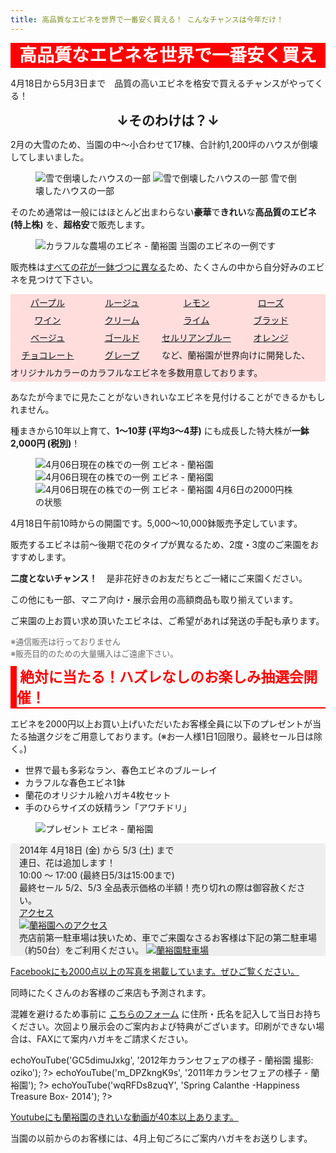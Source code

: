 ```yaml
---
title: 高品質なエビネを世界で一番安く買える！ こんなチャンスは今年だけ！
---
```

<style>
h1, h2 {
  margin: 0.5em 0;
  text-align: center;
}
h1 {
  background-color: red;
  color: white;
  display: block;
  height: 40px;
  line-height: 40px;
  width: 100%;
}
.lottery {
  border-left: solid 10px;
  border-bottom: solid 2px;
  color: red;
  font-size: 6mm;
  font-weight: bold;
  text-align: left;
}
}
b {
  color: red;
  font-size: x-large;
}
.color-box {
  background: #ffdddd;
  line-height: 2em;
}
.color-box span {
  background: transparent !important;
  color: inherit !important;
  display: inline-block;
  height: 2em;
  line-height: 2em;
  text-align: center;
  text-decoration: underline;
  width: 8.5em;
}
figcaption {
  text-align: center;
}
.attention {
  color: #696969;
  font-size: 13px;
}
</style>

高品質なエビネを世界で一番安く買える！ こんなチャンスは今年だけ！
==
4月18日から5月3日まで　品質の高いエビネを格安で買えるチャンスがやってくる！

↓そのわけは？↓
--
2月の大雪のため、当園の中～小合わせて17棟、合計約1,200坪のハウスが倒壊してしまいました。

<figure>
  <img src="/assets/images/calanthe_fair_2014_1.jpg" alt="雪で倒壊したハウスの一部" style="max-width: 400px;" />
  <img src="/assets/images/calanthe_fair_2014_3.jpg" alt="雪で倒壊したハウスの一部" style="max-width: 400px;" />
  <figurecaption>雪で倒壊したハウスの一部</figurecaption>
</figure>

そのため通常は一般にはほとんど出まわらない<b>豪華</b>で<b>きれい</b>な<b>高品質のエビネ (特上株)</b> を、<b>超格安</b>で販売します。

<figure>
  <img src="/assets/images/calanthe_fair_2014_2.jpg" alt="カラフルな農場のエビネ - 蘭裕園" style="" />
  <figurecaption>当園のエビネの一例です</figurecaption>
</figure>

販売株は<u>すべての花が一鉢づつに異なる</u>ため、たくさんの中から自分好みのエビネを見つけて下さい。

<div class="color-box">
  <span style="background: rgb(65,0,186); color: white;">パープル</span
><span style="background: rgb(189,0,94); color: white;">ルージュ</span
><span style="background: rgb(173,189,0); color: white;">レモン</span
><span style="background: rgb(192,146,181); color: white;">ローズ</span
><span style="background: rgb(189,0,186); color: white;">ワイン</span
><span style="background: rgb(186,189,0); color: white;">クリーム</span
><span style="background: rgb(0,189,64); color: white;">ライム</span
><span style="background: rgb(189,0,12); color: white;">ブラッド</span
><span style="background: rgb(192,161,146); color: white;">ベージュ</span
><span style="background: rgb(189,88,0); color: white;">ゴールド</span
><span style="background: rgb(162,146,192); color: white;">セルリアンブルー</span
><span style="background: rgb(189,126,0); color: white;">オレンジ</span
><span style="background: rgb(189,50,0); color: white;">チョコレート</span
><span>グレープ</span>
など、蘭裕園が世界向けに開発した、<br />オリジナルカラーのカラフルなエビネを多数用意しております。
</div>

あなたが今までに見たことがないきれいなエビネを見付けることができるかもしれません。

種まきから10年以上育て、<b>1～10芽 (平均3～4芽)</b> にも成長した特大株が<b>一鉢2,000円 (税別)</b>！

<figure>
  <img src="/assets/images/calanthe_fair_2014_6.png" alt="4月06日現在の株での一例 エビネ - 蘭裕園" style="max-width: 400px;" />
  <img src="/assets/images/calanthe_fair_2014_7.png" alt="4月06日現在の株での一例 エビネ - 蘭裕園" style="max-width: 400px;" />
  <img src="/assets/images/calanthe_fair_2014_8.png" alt="4月06日現在の株での一例 エビネ - 蘭裕園" style="max-width: 400px;" />
  <figurecaption>4月6日の2000円株の状態</figurecaption>
</figure>

4月18日午前10時からの開園です。5,000～10,000鉢販売予定しています。

販売するエビネは前～後期で花のタイプが異なるため、2度・3度のご来園をおすすめします。

<b>二度とないチャンス！</b>　是非花好きのお友だちとご一緒にご来園ください。

この他にも一部、マニア向け・展示会用の高額商品も取り揃えています。

ご来園の上お買い求め頂いたエビネは、ご希望があれば発送の手配も承ります。

<div class="attention">
※通信販売は行っておりません<br />
※販売目的のための大量購入はご遠慮下さい。
</div>

<h2 class="lottery">&nbsp;絶対に当たる！ハズレなしのお楽しみ抽選会開催！</h2>

エビネを2000円以上お買い上げいただいたお客様全員に以下のプレゼントが当たる抽選クジをご用意しております。(※お一人様1日1回限り。最終セール日は除く。)<br />
<ul>
  <li>世界で最も多彩なラン、春色エビネのブルーレイ</li>
  <li>カラフルな春色エビネ1鉢</li>
  <li>蘭花のオリジナル絵ハガキ4枚セット</li>
  <li>手のひらサイズの妖精ラン「アワチドリ」</li>
</ul>
<figure>
  <img src="/assets/images/present.png" alt="プレゼント エビネ - 蘭裕園" />
</figure>
<div style="margin: 1em 0; padding: 0 1em; background: #eee;">
2014年 4月18日 (金) から 5/3 (土) まで<br />
連日、花は追加します！<br />
10:00 ～ 17:00 (最終日5/3は15:00まで)<br />
最終セール 5/2、5/3 全品表示価格の半額！売り切れの際は御容赦ください。<br />
<a href="/about_us/direction">アクセス<br /><img src="/assets/images/map1_ja.jpg" alt="蘭裕園へのアクセス" /></a><br />
売店前第一駐車場は狭いため、車でご来園なさるお客様は下記の第二駐車場（約50台）をご利用ください。
<a href="/about_us/direction"><img src="/assets/images/map2_ja.jpg" alt="蘭裕園駐車場"></a>
</div>


<a class="facebook" href="http://fb.me/ranyuenjapan"><span>Facebookにも2000点以上の写真を掲載しています。ぜひご覧ください。</span></a>

同時にたくさんのお客様のご来店も予測されます。

混雑を避けるため事前に [こちらのフォーム](/assets/calanthe_fair_2014_request.pdf) に住所・氏名を記入して当日お持ちください。次回より展示会のご案内および特典がございます。印刷ができない場合は、FAXにて案内ハガキをご請求ください。

<?php $h->echoYouTube('GC5dimuJxkg', '2012年カランセフェアの様子 - 蘭裕園 撮影: oziko'); ?>

<?php $h->echoYouTube('m_DPZkngK9s', '2011年カランセフェアの様子 - 蘭裕園'); ?>

<?php $h->echoYouTube('wqRFDs8zuqY', 'Spring Calanthe -Happiness Treasure Box- 2014'); ?>

<a class="youtube" href="https://www.youtube.com/playlist?list=PLt3tRMFWeZB-ce852wXcEHamgRZe_PiWD"><span>Youtubeにも蘭裕園のきれいな動画が40本以上あります。</span></a>

当園の以前からのお客様には、4月上旬ごろにご案内ハガキをお送りします。
